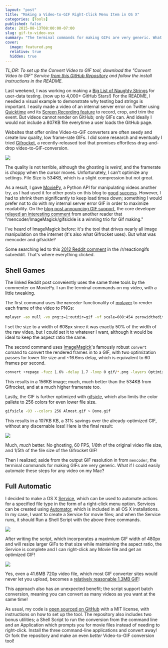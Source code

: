 ```yaml
---
layout: "post"
title: "Making a Video-to-GIF Right-Click Menu Item in OS X"
categories: [Tools]
published: false
date: 2015-08-13T08:00:00-07:00
slug: gif-to-video-osx
summary: "The terminal commands for making GIFs are very generic. What if I could easily automate these steps for any video on my Mac?"
cover:
  image: featured.png
  relative: true
  hidden: true
---
```


_TL;DR: To set up the Convert Video to GIF tool, download the "Convert Video to GIF" Service [from this GitHub Repository](https://github.com/minimaxir/video-to-gif-osx) and follow the install instructions in the README._

Last weekend, I was working on making a [Big List of Naughty Strings](https://github.com/minimaxir/big-list-of-naughty-strings) for user-data testing. (now up to 4,000+ GitHub Stars!) For the README, I needed a visual example to demonstrate why testing bad strings is important. I easily made a video of an internal server error on Twitter using [Quicktime](http://www.apple.com/quicktime/) and its [Screen Recording feature](https://support.apple.com/kb/PH5882?locale=en_US) to record, crop, and trim the event. But videos cannot render on GitHub; only GIFs can. And ideally I would not include a 807KB file everytime a user loads the GitHub page.

Websites that offer online Video-to-GIF converters are often seedy and create low quality, low frame-rate GIFs. I did some research and eventually I tried [Gifrocket](http://www.gifrocket.com), a recently-released tool that promises effortless drag-and-drop video-to-GIF-conversion.

![](/img/video-to-gif-osx/zerowidthedit_gifrocket.gif)

The quality is not terrible, although the ghosting is _weird_, and the framerate is choppy when the cursor moves. Unfortunately, I can't optimize any settings. File Size is 534KB, which is a slight compression but not great.

As a result, I gave [MoviePy](http://zulko.github.io/moviepy/), a Python API for manipulating videos another try, as I had used it for other posts on this blog to [good](http://minimaxir.com/2014/02/moved-temporarily/) [success](http://minimaxir.com/2014/03/hashtag-tag/). However, I had to shrink them significantly to keep load times down; something I would prefer not to do with my internal server error GIF in order to maximize readability. On the [blog post announcing GIF support](http://zulko.github.io/blog/2014/01/23/making-animated-gifs-from-video-files-with-python/), the core developer [relayed an interesting comment](http://zulko.github.io/blog/2014/01/23/making-animated-gifs-from-video-files-with-python/#comment-1216274781) from another reader that "mencoder/ImageMagick/gifsickle is a winning trio for Gif making."

I've heard of ImageMagick before: it's the tool that drives nearly all image manipulation on the internet (it's also what Gifrocket uses). But what was mencoder and gifsickle?

Some searching led to this [2012 Reddit comment](https://www.reddit.com/r/reactiongifs/comments/x55z9/after_i_learned_how_to_make_large_well_compressed/c5jbq7c) in the /r/reactiongifs subreddit. That's where everything clicked.

## Shell Games

The linked Reddit post conveiently uses the same three tools by the commenter on MoviePy. I ran the terminal commands on my video, with a little tweaking.

The first command uses the `mencoder` functionality of [mplayer](http://www.mplayerhq.hu/design7/news.html) to render each frame of the video to PNGs:

```bash
mplayer -ao null -vo png:z=1:outdir=gif -vf scale=608:454 zerowidthedit.mov
```

I set the size to a width of 608px since it was exactly 50% of the width of the raw video, but I could set it to whatever I want, although it would be ideal to keep the aspect ratio the same.

The second command uses [ImageMagick](http://www.imagemagick.org/script/index.php)'s famously robust `convert` comand to convert the rendered frames in to a GIF, with two optimization passes for lower file size and ~16.6ms delay, which is equivalent to 60 frames per second.

```bash
convert +repage -fuzz 1.6% -delay 1.7 -loop 0 gif/*.png -layers OptimizePlus -layers OptimizeTransparency Almost.gif
```

This results in a 156KB image; much, much better than the 534KB from Gifrocket, and at a much higher framerate too.

Lastly, the GIF is further optimized with [gifsicle](http://www.lcdf.org/gifsicle/), which also limits the color pallete to 256 colors for even lower file size.

```bash
gifsicle -O3 --colors 256 Almost.gif > Done.gif
```

This results in a 107KB KB, a 31% savings over the already-optimized GIF, without any discernable loss! Here is the final result:

![](/img/video-to-gif-osx/zerowidthedit_final.gif)

Much, _much_ better. No ghosting, 60 FPS, 1/8th of the original video file size, and 1/5th of the file size of the Gifrocket GIF!

Then I realized; aside from the output GIF resolution in from `mencoder`, the terminal commands for making GIFs are very generic. What if I could easily automate these steps for any video on my Mac?

## Full Automatic

I decided to make a OS X [Service](http://www.computerworld.com/article/2476298/mac-os-x/os-x-a-quick-guide-to-services-on-your-mac.html), which can be used to automate actions for a specified file type in the form of a right-click menu option. Services can be created using [Automator](https://en.wikipedia.org/wiki/Automator_%28software%29), which is included in all OS X installations. In my case, I want to create a Service for movie files; and when the Service runs, it should Run a Shell Script with the above three commands.

![](/img/video-to-gif-osx/service.png)

After writing the script, which incorporates a maximium GIF width of 480px and will resize larger GIFs to that size while maintaining the aspect ratio, the Service is complete and I can right-click any Movie file and get an optimized GIF!

![](/img/video-to-gif-osx/convert_to_gif.gif)

Yes, even a 41.6MB 720p video file, which most GIF converter sites would never let you upload, becomes a [relatively reasonable 1.3MB GIF](http://i.imgur.com/0dU3A6o.gif)!

This approach also has an unexpected benefit; the script support batch conversion, meaning you can convert as many videos as you want at the same time!

As usual, my code is [open sourced on GitHub](https://github.com/minimaxir/video-to-gif-osx) with a MIT license, with instructions on how to set up the tool. The repository also includes two bonus utilities; a Shell Script to run the conversion from the command line and an Application which prompts you for movie files instead of needing to right-click. Install the three command-line applications and convert away! Or fork the repository and make an even _better_ Video-to-GIF conversion tool!
